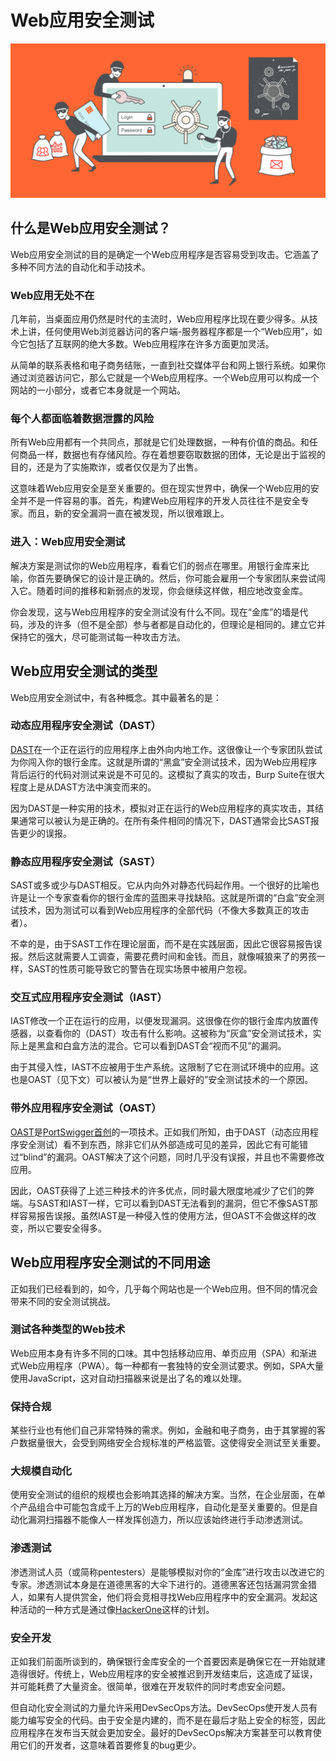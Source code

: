 # Web应用安全测试

![](../../.gitbook/assets/imgs/3-extras/0-ast/web-app-security-graphic.svg)

## 什么是Web应用安全测试？

Web应用安全测试的目的是确定一个Web应用程序是否容易受到攻击。它涵盖了多种不同方法的自动化和手动技术。

### Web应用无处不在

几年前，当桌面应用仍然是时代的主流时，Web应用程序比现在要少得多。从技术上讲，任何使用Web浏览器访问的客户端-服务器程序都是一个“Web应用”，如今它包括了互联网的绝大多数。Web应用程序在许多方面更加灵活。

从简单的联系表格和电子商务结账，一直到社交媒体平台和网上银行系统。如果你通过浏览器访问它，那么它就是一个Web应用程序。一个Web应用可以构成一个网站的一小部分，或者它本身就是一个网站。

### 每个人都面临着数据泄露的风险

所有Web应用都有一个共同点，那就是它们处理数据，一种有价值的商品。和任何商品一样，数据也有存储风险。存在着想要窃取数据的团体，无论是出于监视的目的，还是为了实施欺诈，或者仅仅是为了出售。

这意味着Web应用安全是至关重要的。但在现实世界中，确保一个Web应用的安全并不是一件容易的事。首先，构建Web应用程序的开发人员往往不是安全专家。而且，新的安全漏洞一直在被发现，所以很难跟上。

### 进入：Web应用安全测试

解决方案是测试你的Web应用程序，看看它们的弱点在哪里。用银行金库来比喻，你首先要确保它的设计是正确的。然后，你可能会雇用一个专家团队来尝试闯入它。随着时间的推移和新弱点的发现，你会继续这样做，相应地改变金库。

你会发现，这与Web应用程序的安全测试没有什么不同。现在“金库”的墙是代码，涉及的许多（但不是全部）参与者都是自动化的，但理论是相同的。建立它并保持它的强大，尽可能测试每一种攻击方法。

## Web应用安全测试的类型

Web应用安全测试中，有各种概念。其中最著名的是：

### 动态应用程序安全测试（DAST）

[DAST](./1-dast.md)在一个正在运行的应用程序上由外向内地工作。这很像让一个专家团队尝试为你闯入你的银行金库。这就是所谓的“黑盒”安全测试技术，因为Web应用程序背后运行的代码对测试来说是不可见的。这模拟了真实的攻击，Burp Suite在很大程度上是从DAST方法中演变而来的。

因为DAST是一种实用的技术，模拟对正在运行的Web应用程序的真实攻击，其结果通常可以被认为是正确的。在所有条件相同的情况下，DAST通常会比SAST报告更少的误报。

### 静态应用程序安全测试（SAST）

SAST或多或少与DAST相反。它从内向外对静态代码起作用。一个很好的比喻也许是让一个专家查看你的银行金库的蓝图来寻找缺陷。这就是所谓的“白盒”安全测试技术，因为测试可以看到Web应用程序的全部代码（不像大多数真正的攻击者）。

不幸的是，由于SAST工作在理论层面，而不是在实践层面，因此它很容易报告误报。然后这就需要人工调查，需要花费时间和金钱。而且，就像喊狼来了的男孩一样，SAST的性质可能导致它的警告在现实场景中被用户忽视。

### 交互式应用程序安全测试（IAST）

IAST修改一个正在运行的应用，以便发现漏洞。这很像在你的银行金库内放置传感器，以查看你的（DAST）攻击有什么影响。这被称为“灰盒”安全测试技术，实际上是黑盒和白盒方法的混合。它可以看到DAST会“视而不见”的漏洞。

由于其侵入性，IAST不应被用于生产系统。这限制了它在测试环境中的应用。这也是OAST（见下文）可以被认为是“世界上最好的”安全测试技术的一个原因。

### 带外应用程序安全测试（OAST）

[OAST](./2-oast.md)是[PortSwigger首创](https://portswigger.net/blog/oast-out-of-band-application-security-testing)的一项技术。正如我们所知，由于DAST（动态应用程序安全测试）看不到东西，除非它们从外部造成可见的差异，因此它有可能错过“blind”的漏洞。OAST解决了这个问题，同时几乎没有误报，并且也不需要修改应用。

因此，OAST获得了上述三种技术的许多优点，同时最大限度地减少了它们的弊端。与SAST和IAST一样，它可以看到DAST无法看到的漏洞，但它不像SAST那样容易报告误报。虽然IAST是一种侵入性的使用方法，但OAST不会做这样的改变，所以它要安全得多。

## Web应用程序安全测试的不同用途

正如我们已经看到的，如今，几乎每个网站也是一个Web应用。但不同的情况会带来不同的安全测试挑战。

### 测试各种类型的Web技术

Web应用本身有许多不同的口味。其中包括移动应用、单页应用（SPA）和渐进式Web应用程序（PWA）。每一种都有一套独特的安全测试要求。例如，SPA大量使用JavaScript，这对自动扫描器来说是出了名的难以处理。

### 保持合规

某些行业也有他们自己非常特殊的需求。例如，金融和电子商务，由于其掌握的客户数据量很大，会受到网络安全合规标准的严格监管。这使得安全测试至关重要。

### 大规模自动化

使用安全测试的组织的规模也会影响其选择的解决方案。当然，在企业层面，在单个产品组合中可能包含成千上万的Web应用程序，自动化是至关重要的。但是自动化漏洞扫描器不能像人一样发挥创造力，所以应该始终进行手动渗透测试。

### 渗透测试

渗透测试人员（或简称pentesters）是能够模拟对你的“金库”进行攻击以改进它的专家。渗透测试本身是在道德黑客的大伞下进行的。道德黑客还包括漏洞赏金猎人，如果有人提供赏金，他们将会竞相寻找Web应用程序中的安全漏洞。发起这种活动的一种方式是通过像[HackerOne](https://www.hackerone.com/)这样的计划。

### 安全开发

正如我们前面所谈到的，确保银行金库安全的一个首要因素是确保它在一开始就建造得很好。传统上，Web应用程序的安全被推迟到开发结束后，这造成了延误，并可能耗费了大量资金。很简单，很难在开发软件的同时考虑安全问题。

但自动化安全测试的力量允许采用DevSecOps方法。DevSecOps使开发人员有能力编写安全的代码。由于安全是内建的，而不是在最后才贴上安全的标签，因此应用程序在发布当天就会更加安全。最好的DevSecOps解决方案甚至可以教育使用它们的开发者，这意味着首要修复的bug更少。

